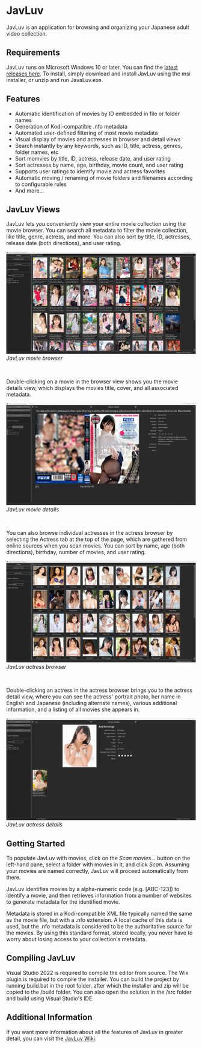 # JavLuv

JavLuv is an application for browsing and organizing your Japanese adult video collection. 

## Requirements

JavLuv runs on Microsoft Windows 10 or later.  You can find the [latest releases here](https://github.com/JavLuv/JavLuv/releases).  To install, simply download and install JavLuv using the msi installer, or unzip and run JavaLuv.exe.

## Features

* Automatic identification of movies by ID embedded in file or folder names
* Generation of Kodi-compatible .nfo metadata
* Automated user-defined filtering of most movie metadata
* Visual display of movies and actresses in browser and detail views
* Search instantly by any keywords, such as ID, title, actress, genres, folder names, etc
* Sort momvies by title, ID, actress, release date, and user rating
* Sort actresses by name, age, birthday, movie count, and user rating
* Supports user ratings to identify movie and actress favorites
* Automatic moving / renaming of movie folders and filenames according to configurable rules
* And more...

## JavLuv Views

JavLuv lets you conveniently view your entire movie collection using the movie browser.  You can search all metadata to filter the movie collection, like title, genre, actress, and more.  You can also sort by title, ID, actresses, release date (both directions), and user rating.

![JavLuv Movie Browser](media/movie_browser.png)
_JavLuv movie browser_

<br>

Double-clicking on a movie in the browser view shows you the movie details view, which displays the movies title, cover, and all associated metadata.

![JavLuv Movie Details](media/movie_details.png)
_JavLuv movie details_

<br>

You can also browse individual actresses in the actress browser by selecting the Actress tab at the top of the page, which are gathered from online sources when you scan movies.  You can sort by name, age (both directions), birthday, number of movies, and user rating.

![JavLuv Actress Browser](media/actress_browser.png)
_JavLuv actress browser_

<br>

Double-clicking an actress in the actress browser brings you to the actress detail view, where you can see the actress' portrait photo, her name in English and Japanese (including alternate names), various additional information, and a listing of all movies she appears in.

![JavLuv Actress Details](media/actress_details.png)
_JavLuv actress details_

## Getting Started

To populate JavLuv with movies, click on the _Scan movies..._ button on the left-hand pane, select a folder with movies in it, and click _Scan_.  Assuming your movies are named correctly, JavLuv will proceed automatically from there.

JavLuv identifies movies by a alpha-numeric code (e.g. \[ABC-123\]) to identify a movie, and then retrieves information from a number of websites to generate metadata for the identified movie.

Metadata is stored in a Kodi-compatible XML file typically named the same as the movie file, but with a .nfo extension.  A local cache of this data is used, but the .nfo metadata is considered to be the authoritative source for the movies.  By using this standard format, stored locally, you never have to worry about losing access to your collection's metadata.

## Compiling JavLuv

Visual Studio 2022 is required to compile the editor from source.  The Wix plugin is required to compile the installer.  You can build the project by running build.bat in the root folder, after which the installer and zip will be copied to the /build folder.  You can also open the solution in the /src folder and build using Visual Studio's IDE.

## Additional Information

If you want more information about all the features of JavLuv in greater detail, you can visit the [JavLuv Wiki](https://github.com/JavLuv/JavLuv/wiki).
